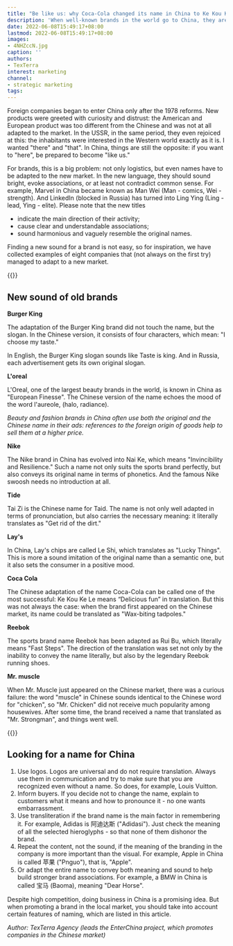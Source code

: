 ```yaml
---
title: "Be like us: why Coca-Cola changed its name in China to Ke Kou Ke Le"
description: 'When well-known brands in the world go to China, they are literally unrecognizable: Nike, for example, has turned into Nai Ke, and Coca-Cola - into Ke Kou Ke Le. The TexTerra agency (leads the EnterChina project) talks about the features of naming in China'
date: 2022-06-08T15:49:17+08:00
lastmod: 2022-06-08T15:49:17+08:00
images:
- 4NHZccN.jpg
caption: ''
authors:
- TexTerra
interest: marketing
channel: 
- strategic marketing
tags: 
---
```


Foreign companies began to enter China only after the 1978 reforms. New products were greeted with curiosity and distrust: the American and European product was too different from the Chinese and was not at all adapted to the market. In the USSR, in the same period, they even rejoiced at this: the inhabitants were interested in the Western world exactly as it is. I wanted "there" and "that". In China, things are still the opposite: if you want to "here", be prepared to become "like us."

For brands, this is a big problem: not only logistics, but even names have to be adapted to the new market. In the new language, they should sound bright, evoke associations, or at least not contradict common sense. For example, Marvel in China became known as Man Wei (Man - comics, Wei - strength). And LinkedIn (blocked in Russia) has turned into Ling Ying (Ling - lead, Ying - elite). Please note that the new titles

*   indicate the main direction of their activity;
*   cause clear and understandable associations;
*   sound harmonious and vaguely resemble the original names.

Finding a new sound for a brand is not easy, so for inspiration, we have collected examples of eight companies that (not always on the first try) managed to adapt to a new market.

{{<ads>}}

New sound of old brands
-----------------------

**Burger King**

The adaptation of the Burger King brand did not touch the name, but the slogan. In the Chinese version, it consists of four characters, which mean: "I choose my taste."

In English, the Burger King slogan sounds like Taste is king. And in Russia, each advertisement gets its own original slogan.

**L'oreal**

L'Oreal, one of the largest beauty brands in the world, is known in China as "European Finesse". The Chinese version of the name echoes the mood of the word l'aureole, (halo, radiance).

_Beauty and fashion brands in China often use both the original and the Chinese name in their ads: references to the foreign origin of goods help to sell them at a higher price._

**Nike**

The Nike brand in China has evolved into Nai Ke, which means "Invincibility and Resilience." Such a name not only suits the sports brand perfectly, but also conveys its original name in terms of phonetics. And the famous Nike swoosh needs no introduction at all.

**Tide**

Tai Zi is the Chinese name for Taid. The name is not only well adapted in terms of pronunciation, but also carries the necessary meaning: it literally translates as "Get rid of the dirt."

**Lay's**

In China, Lay's chips are called Le Shi, which translates as "Lucky Things". This is more a sound imitation of the original name than a semantic one, but it also sets the consumer in a positive mood.

**Coca Cola**

The Chinese adaptation of the name Coca-Cola can be called one of the most successful: Ke Kou Ke Le means “Delicious fun” in translation. But this was not always the case: when the brand first appeared on the Chinese market, its name could be translated as "Wax-biting tadpoles."

**Reebok**

The sports brand name Reebok has been adapted as Rui Bu, which literally means "Fast Steps". The direction of the translation was set not only by the inability to convey the name literally, but also by the legendary Reebok running shoes.

**Mr. muscle**

When Mr. Muscle just appeared on the Chinese market, there was a curious failure: the word "muscle" in Chinese sounds identical to the Chinese word for "chicken", so "Mr. Chicken" did not receive much popularity among housewives. After some time, the brand received a name that translated as "Mr. Strongman", and things went well.

{{<ads>}}

Looking for a name for China
----------------------------

1.  Use logos. Logos are universal and do not require translation. Always use them in communication and try to make sure that you are recognized even without a name. So does, for example, Louis Vuitton.
2.  Inform buyers. If you decide not to change the name, explain to customers what it means and how to pronounce it - no one wants embarrassment.
3.  Use transliteration if the brand name is the main factor in remembering it. For example, Adidas is 阿迪达斯 ("Adidasi"). Just check the meaning of all the selected hieroglyphs - so that none of them dishonor the brand.
4.  Repeat the content, not the sound, if the meaning of the branding in the company is more important than the visual. For example, Apple in China is called 苹果 ("Pnguo"), that is, "Apple".
5.  Or adapt the entire name to convey both meaning and sound to help build stronger brand associations. For example, a BMW in China is called 宝马 (Baoma), meaning "Dear Horse".

Despite high competition, doing business in China is a promising idea. But when promoting a brand in the local market, you should take into account certain features of naming, which are listed in this article.

*Author:* *TexTerra Agency (leads the EnterChina project, which promotes companies in the Chinese market)*

